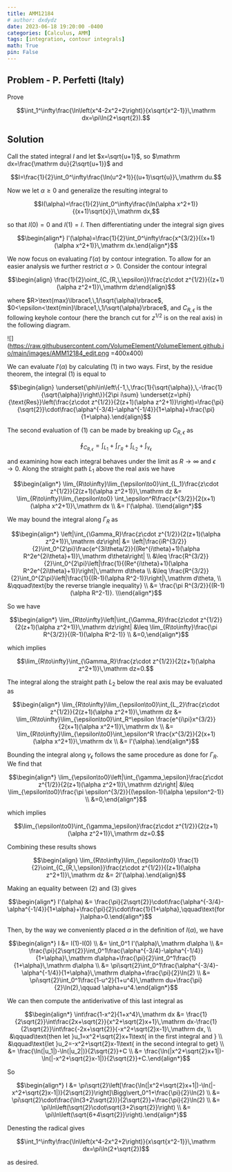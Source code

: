 ```yaml
---
title: AMM12184
# author: dxdydz
date: 2023-06-18 19:20:00 -0400
categories: [Calculus, AMM]
tags: [integration, contour integrals]
math: True
pin: False
---
```


## Problem - P. Perfetti (Italy)

Prove

$$\int_1^\infty\frac{\ln\left(x^4-2x^2+2\right)}{x\sqrt{x^2-1}}\,\mathrm dx=\pi\ln(2+\sqrt{2}).$$

## Solution

Call the stated integral $I$ and let $x=\sqrt{u+1}$, so $\mathrm dx=\frac{\mathrm du}{2\sqrt{u+1}}$ and

$$I=\frac{1}{2}\int_0^\infty\frac{\ln(u^2+1)}{(u+1)\sqrt{u}}\,\mathrm du.$$

Now we let $\alpha\geq0$ and generalize the resulting integral to

$$I(\alpha)=\frac{1}{2}\int_0^\infty\frac{\ln(\alpha x^2+1)}{(x+1)\sqrt{x}}\,\mathrm dx,$$

so that $I(0)=0$ and $I(1)=I$. Then differentiating under the integral sign gives

$$\begin{align*}    I'(\alpha)=\frac{1}{2}\int_0^\infty\frac{x^{3/2}}{(x+1)(\alpha x^2+1)}\,\mathrm dx.\end{align*}$$

We now focus on evaluating $I'(\alpha)$ by contour integration. To allow for an easier analysis we further restrict $\alpha>0$. Consider the contour integral

$$\begin{align}    \frac{1}{2}\oint_{C_{R,\,\epsilon}}\frac{z\cdot z^{1/2}}{(z+1)(\alpha z^2+1)}\,\mathrm dz\end{align}$$

where $R>\text{max}\lbrace1,\,1/\sqrt{\alpha}\rbrace$, $0<\epsilon<\text{min}\lbrace1,\,1/\sqrt{\alpha}\rbrace$, and $C_{R,\,\epsilon}$ is the following keyhole contour (here the branch cut for $z^{1/2}$ is on the real axis) in the following diagram.

![](https://raw.githubusercontent.com/VolumeElement/VolumeElement.github.io/main/images/AMM12184_edit.png =400x400)

We can evaluate $I'(\alpha)$ by calculating $(1)$ in two ways. First, by the residue theorem, the integral $(1)$ is equal to

$$\begin{align}    \underset{\phi\in\left\{-1,\,\frac{1}{\sqrt{\alpha}},\,-\frac{1}{\sqrt{\alpha}}\right\}}{2\pi i\sum} \underset{z=\phi}{\text{Res}}\left(\frac{z\cdot z^{1/2}}{2(z+1)(\alpha z^2+1)}\right)=\frac{\pi}{\sqrt{2}}\cdot\frac{\alpha^{-3/4}-\alpha^{-1/4}}{1+\alpha}+\frac{\pi}{1+\alpha}.\end{align}$$

The second evaluation of $(1)$ can be made by breaking up $C_{R,\,\epsilon}$ as

$$\oint_{C_{R,\,\epsilon}}=\int_{L_1}+\int_{\Gamma_R}+\int_{L_2}+\int_{\gamma_\epsilon}$$

and examining how each integral behaves under the limit as $R\to\infty$ and $\epsilon\to0$. Along the straight path $L_1$ above the real axis we have

$$\begin{align*}    \lim_{R\to\infty}\lim_{\epsilon\to0}\int_{L_1}\frac{z\cdot z^{1/2}}{2(z+1)(\alpha z^2+1)}\,\mathrm dz &= \lim_{R\to\infty}\lim_{\epsilon\to0} \int_\epsilon^R\frac{x^{3/2}}{2(x+1)(\alpha x^2+1)}\,\mathrm dx \\    &= I'(\alpha). \\\end{align*}$$

We may bound the integral along $\Gamma_R$ as

$$\begin{align*}    \left|\int_{\Gamma_R}\frac{z\cdot z^{1/2}}{2(z+1)(\alpha z^2+1)}\,\mathrm dz\right| &= \left|\frac{iR^{3/2}}{2}\int_0^{2\pi}\frac{e^{3i\theta/2}}{(Re^{i\theta}+1)(\alpha R^2e^{2i\theta}+1)}\,\mathrm d\theta\right| \\     &\leq \frac{R^{3/2}}{2}\int_0^{2\pi}\left|\frac{1}{(Re^{i\theta}+1)(\alpha R^2e^{2i\theta}+1)}\right|\,\mathrm d\theta \\     &\leq \frac{R^{3/2}}{2}\int_0^{2\pi}\left|\frac{1}{(R-1)(\alpha R^2-1)}\right|\,\mathrm d\theta, \\     &\qquad\text{by the reverse triangle inequality} \\     &= \frac{\pi R^{3/2}}{(R-1)(\alpha R^2-1)}. \\\end{align*}$$

So we have

$$\begin{align*}    \lim_{R\to\infty}\left|\int_{\Gamma_R}\frac{z\cdot z^{1/2}}{2(z+1)(\alpha z^2+1)}\,\mathrm dz\right| &\leq \lim_{R\to\infty}\frac{\pi R^{3/2}}{(R-1)(\alpha R^2-1)} \\    &=0,\end{align*}$$

which implies

$$\lim_{R\to\infty}\int_{\Gamma_R}\frac{z\cdot z^{1/2}}{2(z+1)(\alpha z^2+1)}\,\mathrm dz=0.$$

The integral along the straight path $L_2$ below the real axis may be evaluated as

$$\begin{align*}    \lim_{R\to\infty}\lim_{\epsilon\to0}\int_{L_2}\frac{z\cdot z^{1/2}}{2(z+1)(\alpha z^2+1)}\,\mathrm dz &= \lim_{R\to\infty}\lim_{\epsilon\to0}\int_R^\epsilon \frac{e^{i\pi}x^{3/2}}{2(x+1)(\alpha x^2+1)}\,\mathrm dx \\    &= \lim_{R\to\infty}\lim_{\epsilon\to0}\int_\epsilon^R \frac{x^{3/2}}{2(x+1)(\alpha x^2+1)}\,\mathrm dx \\    &= I'(\alpha).\end{align*}$$

Bounding the integral along $\gamma_\epsilon$ follows the same procedure as done for $\Gamma_R$. We find that

$$\begin{align*}    \lim_{\epsilon\to0}\left|\int_{\gamma_\epsilon}\frac{z\cdot z^{1/2}}{2(z+1)(\alpha z^2+1)}\,\mathrm dz\right| &\leq \lim_{\epsilon\to0}\frac{\pi \epsilon^{3/2}}{(\epsilon-1)(\alpha \epsilon^2-1)} \\    &=0,\end{align*}$$

which implies

$$\lim_{\epsilon\to0}\int_{\gamma_\epsilon}\frac{z\cdot z^{1/2}}{2(z+1)(\alpha z^2+1)}\,\mathrm dz=0.$$

Combining these results shows

$$\begin{align}    \lim_{R\to\infty}\lim_{\epsilon\to0} \frac{1}{2}\oint_{C_{R,\,\epsilon}}\frac{z\cdot z^{1/2}}{(z+1)(\alpha z^2+1)}\,\mathrm dz &= 2I'(\alpha).\end{align}$$

Making an equality between $(2)$ and $(3)$ gives

$$\begin{align*}    I'(\alpha) &= \frac{\pi}{2\sqrt{2}}\cdot\frac{\alpha^{-3/4}-\alpha^{-1/4}}{1+\alpha}+\frac{\pi}{2}\cdot\frac{1}{1+\alpha},\qquad\text{for }\alpha>0.\end{align*}$$

Then, by the way we conveniently placed $\alpha$ in the definition of $I(\alpha)$, we have

$$\begin{align*}    I &= I(1)-I(0) \\      &= \int_0^1 I'(\alpha)\,\mathrm d\alpha \\      &= \frac{\pi}{2\sqrt{2}}\int_0^1\frac{\alpha^{-3/4}-\alpha^{-1/4}}{1+\alpha}\,\mathrm d\alpha+\frac{\pi}{2}\int_0^1\frac{1}{1+\alpha}\,\mathrm d\alpha \\      &= \pi\sqrt{2}\int_0^1\frac{\alpha^{-3/4}-\alpha^{-1/4}}{1+\alpha}\,\mathrm d\alpha+\frac{\pi}{2}\ln(2) \\      &= \pi\sqrt{2}\int_0^1\frac{1-u^2}{1+u^4}\,\mathrm du+\frac{\pi}{2}\ln(2),\qquad \alpha=u^4.\end{align*}$$

We can then compute the antiderivative of this last integral as

$$\begin{align*}    \int\frac{1-x^2}{1+x^4}\,\mathrm dx &= \frac{1}{2\sqrt{2}}\int\frac{2x+\sqrt{2}}{x^2+\sqrt{2}x+1}\,\mathrm dx-\frac{1}{2\sqrt{2}}\int\frac{-2x+\sqrt{2}}{-x^2+\sqrt{2}x-1}\,\mathrm dx, \\    &\qquad\text{then let }u_1=x^2+\sqrt{2}x+1\text{ in the first integral and } \\    &\qquad\text{let }u_2=-x^2+\sqrt{2}x-1\text{ in the second integral to get} \\    &= \frac{\ln(|u_1|)-\ln(|u_2|)}{2\sqrt{2}}+C \\    &= \frac{\ln(|x^2+\sqrt{2}x+1|)-\ln(|-x^2+\sqrt{2}x-1|)}{2\sqrt{2}}+C.\end{align*}$$

So

$$\begin{align*}    I &= \pi\sqrt{2}\left[\frac{\ln(|x^2+\sqrt{2}x+1|)-\ln(|-x^2+\sqrt{2}x-1|)}{2\sqrt{2}}\right]\Bigg\vert_0^1+\frac{\pi}{2}\ln(2) \\    &= \pi\sqrt{2}\cdot\frac{\ln(3+2\sqrt{2})}{2\sqrt{2}}+\frac{\pi}{2}\ln(2) \\    &= \pi\ln\left(\sqrt{2}\cdot\sqrt{3+2\sqrt{2}}\right) \\    &= \pi\ln\left(\sqrt{6+4\sqrt{2}}\right).\end{align*}$$

Denesting the radical gives

$$\int_1^\infty\frac{\ln\left(x^4-2x^2+2\right)}{x\sqrt{x^2-1}}\,\mathrm dx=\pi\ln(2+\sqrt{2})$$

as desired.